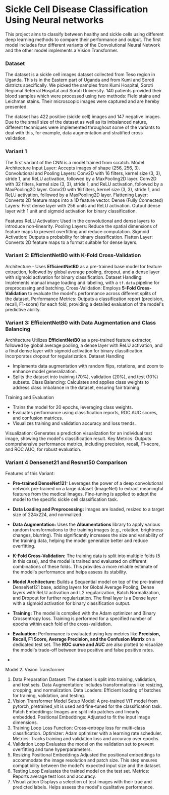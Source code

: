 # Sickle Cell Disease Classification Using Neural networks
This project aims to classify between healthy and sickle cells using different deep learning methods to compare their performance and output.
The first model includes four different variants of the Convolutional Neural Network and the other model implements a Vision Transformer.

### Dataset

The dataset is a sickle cell images dataset collected from Teso region in Uganda. This is in the Eastern part of Uganda and from Kumi and Soroti districts specifically. We picked the samples from Kumi Hospital, Soroti Regional Referral Hospital and Soroti University. 140 patients provided their blood samples which were processed using two methods: Field stains and Leichman stains. Their microscopic images were captured and are hereby presented.

The dataset has 422 positive (sickle cell) images and 147 negative images.
Due to the small size of the dataset as well as its imbalanced nature, different techniques were implemented throughout some of the variants to deal with this, for example, data augmentation and stratified cross validation.

### Variant 1

The first variant of the CNN is a model trained from scratch.
Model Architecture
Input Layer: Accepts images of shape (256, 256, 3).
Convolutional and Pooling Layers:
Conv2D with 16 filters, kernel size (3, 3), stride 1, and ReLU activation, followed by a MaxPooling2D layer.
Conv2D with 32 filters, kernel size (3, 3), stride 1, and ReLU activation, followed by a MaxPooling2D layer.
Conv2D with 16 filters, kernel size (3, 3), stride 1, and ReLU activation, followed by a MaxPooling2D layer.
Flattening Layer: Converts 2D feature maps into a 1D feature vector.
Dense (Fully Connected) Layers:
First dense layer with 256 units and ReLU activation.
Output dense layer with 1 unit and sigmoid activation for binary classification.

Features
ReLU Activation: Used in the convolutional and dense layers to introduce non-linearity.
Pooling Layers: Reduce the spatial dimensions of feature maps to prevent overfitting and reduce computation.
Sigmoid Activation: Outputs a probability for binary classification.
Flatten Layer: Converts 2D feature maps to a format suitable for dense layers.

### Variant 2: EfficientNetB0 with K-Fold Cross-Validation

Architecture - Uses **EfficientNetB0** as a pre-trained base model for feature extraction, followed by global average pooling, dropout, and a dense layer with sigmoid activation for binary classification.
Dataset Handling: Implements manual image loading and labeling, with a `tf.data` pipeline for preprocessing and batching.
Cross-Validation: Employs **5-Fold Cross-Validation** to evaluate the model's performance across different splits of the dataset.
Performance Metrics: Outputs a classification report (precision, recall, F1-score) for each fold, providing a detailed evaluation of the model's predictive ability.

### Variant 3: EfficientNetB0 with Data Augmentation and Class Balancing

Architecture
Utilizes **EfficientNetB0** as a pre-trained feature extractor, followed by global average pooling, a dense layer with ReLU activation, and a final dense layer with sigmoid activation for binary classification. Incorporates dropout for regularization.
Dataset Handling
  * Implements data augmentation with random flips, rotations, and zoom to enhance model generalization.
  * Splits the dataset into training (70%), validation (20%), and test (10%) subsets.
Class Balancing: Calculates and applies class weights to address class imbalance in the dataset, ensuring fair training.

Training and Evaluation
  * Trains the model for 20 epochs, leveraging class weights.
  * Evaluates performance using classification reports, ROC AUC scores, and confusion matrices.
  * Visualizes training and validation accuracy and loss trends.

Visualization:
Generates a prediction visualization for an individual test image, showing the model's classification result.
Key Metrics: Outputs comprehensive performance metrics, including precision, recall, F1-score, and ROC AUC, for robust evaluation.

### Variant 4 Densenet21 and Resnet50 Comparison
Features of this Variant:
- **Pre-trained DenseNet121:** Leverages the power of a deep convolutional network pre-trained on a large dataset (ImageNet) to extract meaningful features from the medical images. Fine-tuning is applied to adapt the model to the specific sickle cell classification task.
- **Data Loading and Preprocessing:** Images are loaded, resized to a target size of 224x224, and normalized.
- **Data Augmentation:** Uses the **Albumentations** library to apply various random transformations to the training images (e.g., rotation, brightness changes, blurring). This significantly increases the size and variability of the training data, helping the model generalize better and reduce overfitting.
- **K-Fold Cross-Validation:** The training data is split into multiple folds (5 in this case), and the model is trained and evaluated on different combinations of these folds. This provides a more reliable estimate of the model's performance and helps assess its stability.
- **Model Architecture:** Builds a Sequential model on top of the pre-trained DenseNet121 base, adding layers for Global Average Pooling, Dense layers with ReLU activation and L2 regularization, Batch Normalization, and Dropout for further regularization. The final layer is a Dense layer with a sigmoid activation for binary classification output.
- **Training:** The model is compiled with the Adam optimizer and Binary Crossentropy loss. Training is performed for a specified number of epochs within each fold of the cross-validation.
- **Evaluation:** Performance is evaluated using key metrics like **Precision, Recall, F1 Score, Average Precision, and the Confusion Matrix** on a dedicated test set. The **ROC curve and AUC** are also plotted to visualize the model's trade-off between true positive and false positive rates.

- 
 Model 2: Vision Transformer
1. Data Preparation
Dataset: The dataset is split into training, validation, and test sets.
Data Augmentation: Includes transformations like resizing, cropping, and normalization.
Data Loaders: Efficient loading of batches for training, validation, and testing.
2. Vision Transformer Model Setup
Model: A pre-trained ViT model from pytorch_pretrained_vit is used and fine-tuned for the classification task.
Patch Embeddings: Images are split into patches and linearly embedded.
Positional Embeddings: Adjusted to fit the input image dimensions.
3. Training Loop
Loss Function: Cross-entropy loss for multi-class classification.
Optimizer: Adam optimizer with a learning rate scheduler.
Metrics: Tracks training and validation loss and accuracy over epochs.
4. Validation Loop
Evaluates the model on the validation set to prevent overfitting and tune hyperparameters.
5. Resizing Positional Embeddings
Adjusted the positional embeddings to accommodate the image resolution and patch size.
This step ensures compatibility between the model's expected input size and the dataset.
6. Testing Loop
Evaluates the trained model on the test set.
Metrics: Reports average test loss and accuracy.
7. Visualization
Displays a selection of test images with their true and predicted labels.
Helps assess the model's qualitative performance.
